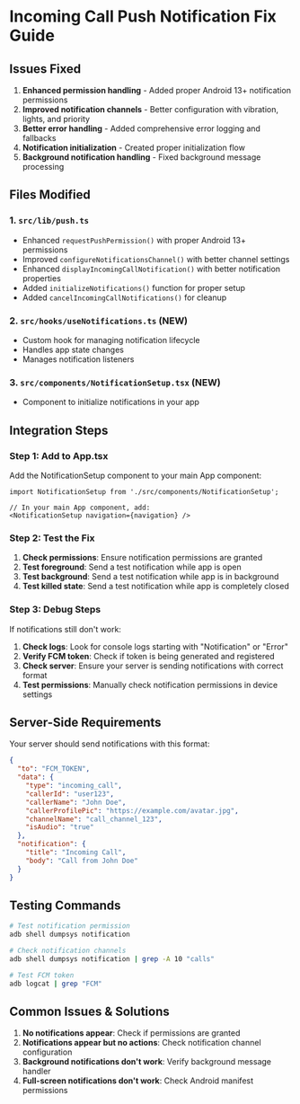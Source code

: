 # Incoming Call Push Notification Fix Guide

## Issues Fixed

1. **Enhanced permission handling** - Added proper Android 13+ notification permissions
2. **Improved notification channels** - Better configuration with vibration, lights, and priority
3. **Better error handling** - Added comprehensive error logging and fallbacks
4. **Notification initialization** - Created proper initialization flow
5. **Background notification handling** - Fixed background message processing

## Files Modified

### 1. `src/lib/push.ts`
- Enhanced `requestPushPermission()` with proper Android 13+ permissions
- Improved `configureNotificationsChannel()` with better channel settings
- Enhanced `displayIncomingCallNotification()` with better notification properties
- Added `initializeNotifications()` function for proper setup
- Added `cancelIncomingCallNotifications()` for cleanup

### 2. `src/hooks/useNotifications.ts` (NEW)
- Custom hook for managing notification lifecycle
- Handles app state changes
- Manages notification listeners

### 3. `src/components/NotificationSetup.tsx` (NEW)
- Component to initialize notifications in your app

## Integration Steps

### Step 1: Add to App.tsx

Add the NotificationSetup component to your main App component:

```tsx
import NotificationSetup from './src/components/NotificationSetup';

// In your main App component, add:
<NotificationSetup navigation={navigation} />
```

### Step 2: Test the Fix

1. **Check permissions**: Ensure notification permissions are granted
2. **Test foreground**: Send a test notification while app is open
3. **Test background**: Send a test notification while app is in background
4. **Test killed state**: Send a test notification while app is completely closed

### Step 3: Debug Steps

If notifications still don't work:

1. **Check logs**: Look for console logs starting with "Notification" or "Error"
2. **Verify FCM token**: Check if token is being generated and registered
3. **Check server**: Ensure your server is sending notifications with correct format
4. **Test permissions**: Manually check notification permissions in device settings

## Server-Side Requirements

Your server should send notifications with this format:

```json
{
  "to": "FCM_TOKEN",
  "data": {
    "type": "incoming_call",
    "callerId": "user123",
    "callerName": "John Doe",
    "callerProfilePic": "https://example.com/avatar.jpg",
    "channelName": "call_channel_123",
    "isAudio": "true"
  },
  "notification": {
    "title": "Incoming Call",
    "body": "Call from John Doe"
  }
}
```

## Testing Commands

```bash
# Test notification permission
adb shell dumpsys notification

# Check notification channels
adb shell dumpsys notification | grep -A 10 "calls"

# Test FCM token
adb logcat | grep "FCM"
```

## Common Issues & Solutions

1. **No notifications appear**: Check if permissions are granted
2. **Notifications appear but no actions**: Check notification channel configuration
3. **Background notifications don't work**: Verify background message handler
4. **Full-screen notifications don't work**: Check Android manifest permissions
